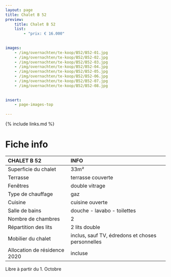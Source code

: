 ```yaml
---
layout: page
title: Chalet B 52
preview: 
    title: Chalet B 52
    list:
        - "prix: € 16.000"
        
        
images:
    - /img/overnachten/te-koop/B52/B52-01.jpg
    - /img/overnachten/te-koop/B52/B52-02.jpg
    - /img/overnachten/te-koop/B52/B52-03.jpg
    - /img/overnachten/te-koop/B52/B52-04.jpg
    - /img/overnachten/te-koop/B52/B52-05.jpg
    - /img/overnachten/te-koop/B52/B52-06.jpg
    - /img/overnachten/te-koop/B52/B52-07.jpg
    - /img/overnachten/te-koop/B52/B52-08.jpg
    
    
insert:
    - page-images-top
    
---
```


{% include links.md %}



# Fiche info

CHALET B 52                 | INFO        | 
:---------------------------|:------------|
Superficie du chalet         |33m²
Terrasse                     |terrasse couverte  
Fenêtres                     |double vitrage
Type de chauffage            |gaz
Cuisine                      |cuisine ouverte
Salle de bains               |douche - lavabo - toilettes
Nombre de chambres           |2
Répartition des lits         |2 lits double
Mobilier du chalet           |inclus, sauf TV, édredons et choses personnelles
Allocation de résidence 2020 |incluse

Libre à partir du 1. Octobre